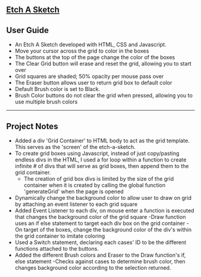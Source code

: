 <a href = "https://soundwanders.github.io/etchasketch/"> <h2>Etch A Sketch</h2> </a>

## User Guide 
- An Etch A Sketch developed with HTML, CSS and Javascript.
- Move your cursor across the grid to color in the boxes
- The buttons at the top of the page change the color of the boxes
- The Clear Grid button will erase and reset the grid, allowing you to start over
- Grid squares are shaded; 50% opacity per mouse pass over
- The Eraser button allows user to return grid box to default color
- Default Brush color is set to Black.
- Brush Color buttons do not clear the grid when pressed, allowing you to use multiple brush colors
____________________________________________________________________________________________________________________________________________
## Project Notes
- Added a div 'Grid Container' to HTML body to act as the grid template. This serves as the 'screen' of the etch-a-sketch.
- To create grid boxes using Javascript, instead of just copy/pasting endless divs in the HTML, I used a for loop within a function to create infinite # of divs that will serve as grid boxes, then append them to the grid container.
    - The creation of grid box divs is limited by the size of the grid container when it is created by calling the global function 'generateGrid' when the page is opened
- Dynamically change the background color to allow user to draw on grid by attaching an event listener to each grid square
- Added Event Listener to each div, on mouse enter a function is executed that changes the background color of the grid square
    -Draw function uses an if else statement to target each div box on the grid container
    -On target of the boxes, change the background color of the div's within the grid container to imitate coloring
- Used a Switch statement, declaring each cases' ID to be the different functions attached to the buttons.
- Added the different Brush colors and Eraser to the Draw function's if, else statement
    -Checks against cases to determine brush color, then changes background color according to the selection returned.
